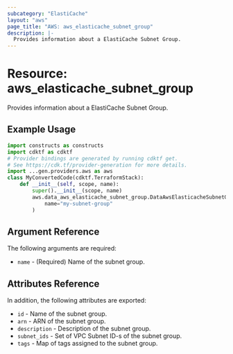```yaml
---
subcategory: "ElastiCache"
layout: "aws"
page_title: "AWS: aws_elasticache_subnet_group"
description: |-
  Provides information about a ElastiCache Subnet Group.
---
```


# Resource: aws_elasticache_subnet_group

Provides information about a ElastiCache Subnet Group.

## Example Usage

```python
import constructs as constructs
import cdktf as cdktf
# Provider bindings are generated by running cdktf get.
# See https://cdk.tf/provider-generation for more details.
import ...gen.providers.aws as aws
class MyConvertedCode(cdktf.TerraformStack):
    def __init__(self, scope, name):
        super().__init__(scope, name)
        aws.data_aws_elasticache_subnet_group.DataAwsElasticacheSubnetGroup(self, "example",
            name="my-subnet-group"
        )
```

## Argument Reference

The following arguments are required:

* `name` - (Required) Name of the subnet group.

## Attributes Reference

In addition, the following attributes are exported:

* `id` - Name of the subnet group.
* `arn` - ARN of the subnet group.
* `description` - Description of the subnet group.
* `subnet_ids` - Set of VPC Subnet ID-s of the subnet group.
* `tags` - Map of tags assigned to the subnet group.

<!-- cache-key: cdktf-0.17.0-pre.15 input-03ba8e2813bc7d2c45d879599903a54a0dbe7baea54a833302a2f869a344b6ec -->